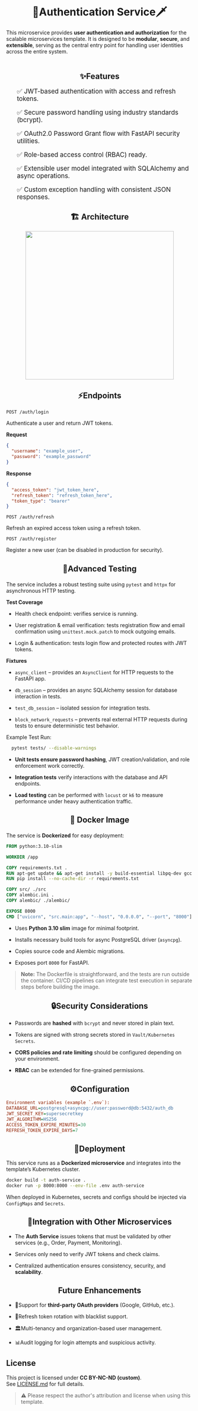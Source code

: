 <h1 align="center">
 <b>🔐Authentication Service🗡️</b>
</h1>

This microservice provides **user authentication and authorization** for the scalable microservices template.
It is designed to be **modular**, **secure**, and **extensible**, serving as the central entry point for handling user identities across the entire system.<br><br>

<h2 id="features" align="center">
✨Features
</h2>
<div style="font-size:17px;">
<ol>
✅ JWT-based authentication with access and refresh tokens.

✅ Secure password handling using industry standards (bcrypt).

✅ OAuth2.0 Password Grant flow with FastAPI security utilities.

✅ Role-based access control (RBAC) ready.

✅ Extensible user model integrated with SQLAlchemy and async operations.

✅ Custom exception handling with consistent JSON responses.
</ol>
</div>

<h2 id="architecture" align="center">
🏗️ Architecture
</h2>

<p align="center">
  <img src="..\docs\diagrams\diagrams-svg-files\auth-service.svg" width="400"/>
</p>

<h2 id="endpoints" align="center">
⚡Endpoints
</h2>

`POST /auth/login`

Authenticate a user and return JWT tokens.

**Request**

```json
{
  "username": "example_user",
  "password": "example_password"
}
```
**Response**

```json
{
  "access_token": "jwt_token_here",
  "refresh_token": "refresh_token_here",
  "token_type": "bearer"
}
```

`POST /auth/refresh`

Refresh an expired access token using a refresh token.

`POST /auth/register`

Register a new user (can be disabled in production for security).

<h2 id="testing" align="center">

🧪Advanced Testing

</h2>

The service includes a robust testing suite using `pytest` and `httpx` for asynchronous HTTP testing.

**Test Coverage**

* Health check endpoint: verifies service is running.

* User registration & email verification: tests registration flow and email confirmation using `unittest.mock.patch` to mock outgoing emails.

* Login & authentication: tests login flow and protected routes with JWT tokens.

**Fixtures**

* `async_client` – provides an `AsyncClient` for HTTP requests to the FastAPI app.

* `db_session` – provides an async SQLAlchemy session for database interaction in tests.

* `test_db_session` – isolated session for integration tests.

* `block_network_requests` – prevents real external HTTP requests during tests to ensure deterministic test behavior.

Example Test Run:

```bash
  pytest tests/ --disable-warnings
```

* **Unit tests ensure password hashing**, JWT creation/validation, and role enforcement work correctly.

* **Integration tests** verify interactions with the database and API endpoints.

* **Load testing** can be performed with `locust` or `k6` to measure performance under heavy authentication traffic.

<h2 id="docker-image" align="center"> 

🐳 Docker Image 

</h2>

The service is **Dockerized** for easy deployment:

```dockerfile
FROM python:3.10-slim

WORKDIR /app

COPY requirements.txt .
RUN apt-get update && apt-get install -y build-essential libpq-dev gcc
RUN pip install --no-cache-dir -r requirements.txt

COPY src/ ./src
COPY alembic.ini .
COPY alembic/ ./alembic/

EXPOSE 8000
CMD ["uvicorn", "src.main:app", "--host", "0.0.0.0", "--port", "8000"]
```

* Uses **Python 3.10 slim** image for minimal footprint.

* Installs necessary build tools for async PostgreSQL driver (`asyncpg`).

* Copies source code and Alembic migrations.

* Exposes port `8000` for FastAPI.

> **Note:** The Dockerfile is straightforward, and the tests are run outside the container. CI/CD pipelines can integrate test execution in separate steps before building the image.

<h2 id="security-considerations" align="center">
🔒Security Considerations
</h2>

* Passwords are **hashed** with `bcrypt` and never stored in plain text.

* Tokens are signed with strong secrets stored in `Vault/Kubernetes Secrets`.

* **CORS policies and rate limiting** should be configured depending on your environment.

* **RBAC** can be extended for fine-grained permissions.

<h2 id="configuration" align="center">
⚙️Configuration
</h2>

```ini
Environment variables (example `.env`):
DATABASE_URL=postgresql+asyncpg://user:password@db:5432/auth_db
JWT_SECRET_KEY=supersecretkey
JWT_ALGORITHM=HS256
ACCESS_TOKEN_EXPIRE_MINUTES=30
REFRESH_TOKEN_EXPIRE_DAYS=7
```

<h2 id="deployment" align="center">
🚀Deployment
</h2>

This service runs as a **Dockerized microservice** and integrates into the template’s Kubernetes cluster.

```bash
docker build -t auth-service .
docker run -p 8000:8000 --env-file .env auth-service
```
When deployed in Kubernetes, secrets and configs should be injected via `ConfigMaps` and `Secrets`.

<h2 id="integrationwith-other-microservices" align="center">
📡Integration with Other Microservices
</h2>

* The **Auth Service** issues tokens that must be validated by other services (e.g., Order, Payment, Monitoring).

* Services only need to verify JWT tokens and check claims.

* Centralized authentication ensures consistency, security, and **scalability**.

<h2 id="future enhancements" align="center">
Future Enhancements</h2>

* 🔑Support for **third-party OAuth providers** (Google, GitHub, etc.).


* 📜Refresh token rotation with blacklist support.


* 🏛️Multi-tenancy and organization-based user management.


* 📊Audit logging for login attempts and suspicious activity.

## License

This project is licensed under **CC BY-NC-ND (custom)**.  
See [LICENSE.md](../LICENSE.md) for full details.

> ⚠️ Please respect the author's attribution and license when using this template.